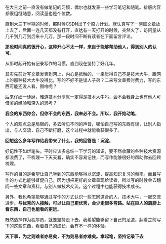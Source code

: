 在大三之前一直没有做笔记的习惯，偶尔也就发表一些学习笔记和随笔。排版内容都很粗糙随意，阅读量也是个位数。

直到大三下学期的时候，那时候CSDN出了个原力计划。就认真写了一两篇文章放上去了，后面一连几天都没有打开，直达有一天打开的时候，突然火了，访问量从几千到几万到后来十几万。那一段时间不断有读者在下面留言评论。

**那段时间真的很开心，这种开心不太一样，来自于能够帮助他人，得到别人的认可**。

从那时起开始有记录写作的习惯，直到现在坚持了好几年。

其实先前对写文章发表到网上，内心是抵触的，一来觉得自己不是技术大牛，跟网上的那种技术大牛没得比，写的不好不是误人子弟？二来写文章费时费力，写的东西可能还没人看，图啥呢？

后来仔细一琢磨，难道技术分享就一定得是技术大牛吗，会不会我身上也有他人可借鉴的经验和深入的思考？

**我会的东西你会，但你不会的东西，我未必不会。所以，我开始动笔**。

个人的观点总是局限的，多去听见不同的声音，哪怕自己写的东西有误，让别人指出，与人交流，自己不断打磨，这个过程中就能收获很多了。

**回想这么多年写作给我带来了什么，我的回答是：沉淀**。

好记性不如烂笔头。平时应该多总结一下学习的知识，要不然收藏的各种技术资源都浪费了，不梳理一下天天看，确实不容易记住，而写作能够很好的帮助你去回顾梳理。

写作的目的是希望让自己学到的东西能够得以沉淀，提高知识复习的频率。而且写作的方式也能够督促自己，因为想把更好的文章呈现给读者，所以写的时候会去翻阅一些文章和资料，与别人做技术交流，这个过程中也能获得技术成长。

另外，我也希望能够通过写作的方式认识一些志同道合的人，技术大牛，一起交流进步。**与优秀的人接触，可以让自己更优秀，会少走很多弯路。站在巨人的肩膀上看东西，自己也能看的更远**。

既然选择作为程序员，就要坚持走下去，我希望能够留下自己的足迹，翻看之前写下的这些东西，看着自己的成长，会有不一样的体验。

**天下事，为之则难者亦易矣，不为则易者亦难矣。拿起笔，坚持记录下去**
